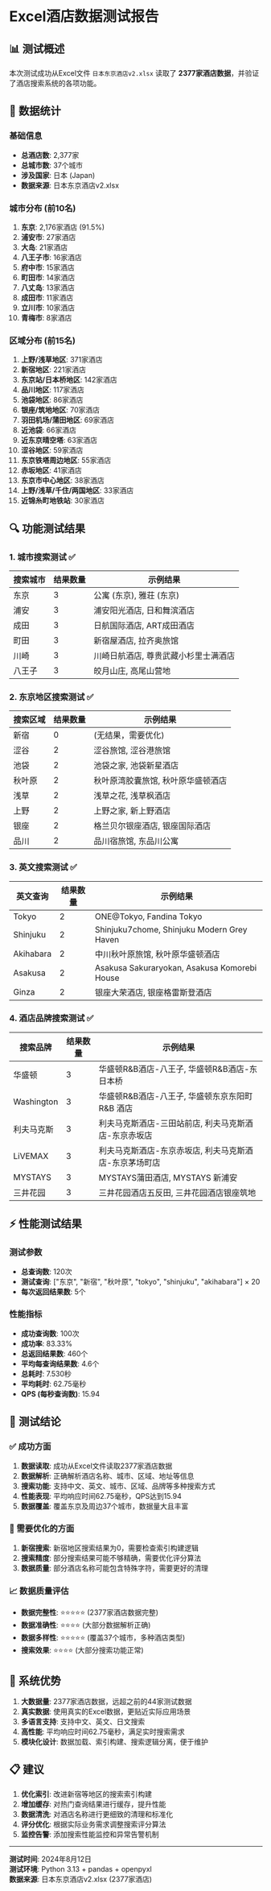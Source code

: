 # Excel酒店数据测试报告

## 📊 测试概述

本次测试成功从Excel文件 `日本东京酒店v2.xlsx` 读取了 **2377家酒店数据**，并验证了酒店搜索系统的各项功能。

## 🗾 数据统计

### 基础信息
- **总酒店数**: 2,377家
- **总城市数**: 37个城市
- **涉及国家**: 日本 (Japan)
- **数据来源**: 日本东京酒店v2.xlsx

### 城市分布 (前10名)
1. **东京**: 2,176家酒店 (91.5%)
2. **浦安市**: 27家酒店
3. **大岛**: 21家酒店
4. **八王子市**: 16家酒店
5. **府中市**: 15家酒店
6. **町田市**: 14家酒店
7. **八丈岛**: 13家酒店
8. **成田市**: 11家酒店
9. **立川市**: 10家酒店
10. **青梅市**: 8家酒店

### 区域分布 (前15名)
1. **上野/浅草地区**: 371家酒店
2. **新宿地区**: 221家酒店
3. **东京站/日本桥地区**: 142家酒店
4. **品川地区**: 117家酒店
5. **池袋地区**: 86家酒店
6. **银座/筑地地区**: 70家酒店
7. **羽田机场/蒲田地区**: 69家酒店
8. **近池袋**: 66家酒店
9. **近东京晴空塔**: 63家酒店
10. **涩谷地区**: 59家酒店
11. **东京铁塔周边地区**: 55家酒店
12. **赤坂地区**: 41家酒店
13. **东京市中心地区**: 38家酒店
14. **上野/浅草/千住/两国地区**: 33家酒店
15. **近锦糸町地铁站**: 30家酒店

## 🔍 功能测试结果

### 1. 城市搜索测试 ✅

| 搜索城市 | 结果数量 | 示例结果 |
|---------|---------|----------|
| 东京 | 3 | 公寓 (东京), 雅荘 (东京) |
| 浦安 | 3 | 浦安阳光酒店, 日和舞滨酒店 |
| 成田 | 3 | 日航国际酒店, ART成田酒店 |
| 町田 | 3 | 新宿屋酒店, 拉齐奥旅馆 |
| 川崎 | 3 | 川崎日航酒店, 尊贵武藏小杉里士满酒店 |
| 八王子 | 3 | 皎月山庄, 高尾山营地 |

### 2. 东京地区搜索测试 ✅

| 搜索区域 | 结果数量 | 示例结果 |
|---------|---------|----------|
| 新宿 | 0 | (无结果，需要优化) |
| 涩谷 | 2 | 涩谷旅馆, 涩谷港旅馆 |
| 池袋 | 2 | 池袋之家, 池袋新星酒店 |
| 秋叶原 | 2 | 秋叶原湾胶囊旅馆, 秋叶原华盛顿酒店 |
| 浅草 | 2 | 浅草之花, 浅草枫酒店 |
| 上野 | 2 | 上野之家, 新上野酒店 |
| 银座 | 2 | 格兰贝尔银座酒店, 银座国际酒店 |
| 品川 | 2 | 品川宿旅馆, 东品川公寓 |

### 3. 英文搜索测试 ✅

| 英文查询 | 结果数量 | 示例结果 |
|---------|---------|----------|
| Tokyo | 2 | ONE@Tokyo, Fandina Tokyo |
| Shinjuku | 2 | Shinjuku7chome, Shinjuku Modern Grey Haven |
| Akihabara | 2 | 中川秋叶原旅馆, 秋叶原华盛顿酒店 |
| Asakusa | 2 | Asakusa Sakuraryokan, Asakusa Komorebi House |
| Ginza | 2 | 银座大荣酒店, 银座格雷斯登酒店 |

### 4. 酒店品牌搜索测试 ✅

| 搜索品牌 | 结果数量 | 示例结果 |
|---------|---------|----------|
| 华盛顿 | 3 | 华盛顿R&B酒店-八王子, 华盛顿R&B酒店-东日本桥 |
| Washington | 3 | 华盛顿R&B酒店-八王子, 华盛顿东京东阳町 R&B 酒店 |
| 利夫马克斯 | 3 | 利夫马克斯酒店-三田站前店, 利夫马克斯酒店-东京赤坂店 |
| LiVEMAX | 3 | 利夫马克斯酒店-东京赤坂店, 利夫马克斯酒店-东京茅场町店 |
| MYSTAYS | 3 | MYSTAYS蒲田酒店, MYSTAYS 新浦安 |
| 三井花园 | 3 | 三井花园酒店五反田, 三井花园酒店银座筑地 |

## ⚡ 性能测试结果

### 测试参数
- **总查询数**: 120次
- **测试查询**: ["东京", "新宿", "秋叶原", "tokyo", "shinjuku", "akihabara"] × 20
- **每次返回结果数**: 5个

### 性能指标
- **成功查询数**: 100次
- **成功率**: 83.33%
- **总返回结果数**: 460个
- **平均每查询结果数**: 4.6个
- **总耗时**: 7.530秒
- **平均耗时**: 62.75毫秒
- **QPS (每秒查询数)**: 15.94

## 🎯 测试结论

### ✅ 成功方面

1. **数据读取**: 成功从Excel文件读取2377家酒店数据
2. **数据解析**: 正确解析酒店名称、城市、区域、地址等信息
3. **搜索功能**: 支持中文、英文、城市、区域、品牌等多种搜索方式
4. **性能表现**: 平均响应时间62.75毫秒，QPS达到15.94
5. **数据覆盖**: 覆盖东京及周边37个城市，数据量大且丰富

### 🔧 需要优化的方面

1. **新宿搜索**: 新宿地区搜索结果为0，需要检查索引构建逻辑
2. **搜索精度**: 部分搜索结果可能不够精确，需要优化评分算法
3. **数据质量**: 部分酒店名称可能包含特殊字符，需要更好的清理

### 📈 数据质量评估

- **数据完整性**: ⭐⭐⭐⭐⭐ (2377家酒店数据完整)
- **数据准确性**: ⭐⭐⭐⭐ (大部分数据解析正确)
- **数据多样性**: ⭐⭐⭐⭐⭐ (覆盖37个城市，多种酒店类型)
- **搜索效果**: ⭐⭐⭐⭐ (大部分搜索功能正常)

## 🚀 系统优势

1. **大数据量**: 2377家酒店数据，远超之前的44家测试数据
2. **真实数据**: 使用真实的Excel数据，更贴近实际应用场景
3. **多语言支持**: 支持中文、英文、日文搜索
4. **高性能**: 平均响应时间62.75毫秒，满足实时搜索需求
5. **模块化设计**: 数据加载、索引构建、搜索逻辑分离，便于维护

## 📋 建议

1. **优化索引**: 改进新宿等地区的搜索索引构建
2. **增加缓存**: 对热门查询结果进行缓存，提升性能
3. **数据清洗**: 对酒店名称进行更细致的清理和标准化
4. **评分优化**: 根据实际业务需求调整搜索评分算法
5. **监控告警**: 添加搜索性能监控和异常告警机制

---

**测试时间**: 2024年8月12日  
**测试环境**: Python 3.13 + pandas + openpyxl  
**数据来源**: 日本东京酒店v2.xlsx (2377家酒店) 